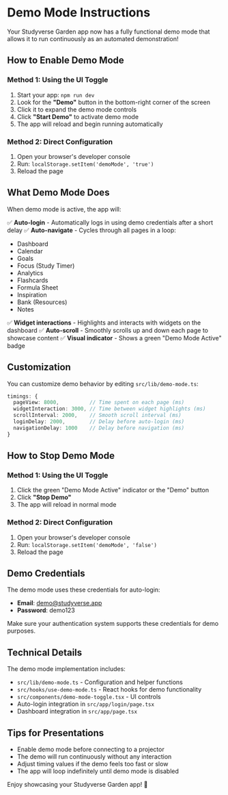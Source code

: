 # Demo Mode Instructions

Your Studyverse Garden app now has a fully functional demo mode that allows it to run continuously as an automated demonstration!

## How to Enable Demo Mode

### Method 1: Using the UI Toggle
1. Start your app: `npm run dev`
2. Look for the **"Demo"** button in the bottom-right corner of the screen
3. Click it to expand the demo mode controls
4. Click **"Start Demo"** to activate demo mode
5. The app will reload and begin running automatically

### Method 2: Direct Configuration
1. Open your browser's developer console
2. Run: `localStorage.setItem('demoMode', 'true')`
3. Reload the page

## What Demo Mode Does

When demo mode is active, the app will:

✅ **Auto-login** - Automatically logs in using demo credentials after a short delay
✅ **Auto-navigate** - Cycles through all pages in a loop:
   - Dashboard
   - Calendar
   - Goals
   - Focus (Study Timer)
   - Analytics
   - Flashcards
   - Formula Sheet
   - Inspiration
   - Bank (Resources)
   - Notes
   
✅ **Widget interactions** - Highlights and interacts with widgets on the dashboard
✅ **Auto-scroll** - Smoothly scrolls up and down each page to showcase content
✅ **Visual indicator** - Shows a green "Demo Mode Active" badge

## Customization

You can customize demo behavior by editing `src/lib/demo-mode.ts`:

```typescript
timings: {
  pageView: 8000,          // Time spent on each page (ms)
  widgetInteraction: 3000, // Time between widget highlights (ms)
  scrollInterval: 2000,    // Smooth scroll interval (ms)
  loginDelay: 2000,        // Delay before auto-login (ms)
  navigationDelay: 1000    // Delay before navigation (ms)
}
```

## How to Stop Demo Mode

### Method 1: Using the UI Toggle
1. Click the green "Demo Mode Active" indicator or the "Demo" button
2. Click **"Stop Demo"**
3. The app will reload in normal mode

### Method 2: Direct Configuration
1. Open your browser's developer console
2. Run: `localStorage.setItem('demoMode', 'false')`
3. Reload the page

## Demo Credentials

The demo mode uses these credentials for auto-login:
- **Email**: demo@studyverse.app
- **Password**: demo123

Make sure your authentication system supports these credentials for demo purposes.

## Technical Details

The demo mode implementation includes:
- `src/lib/demo-mode.ts` - Configuration and helper functions
- `src/hooks/use-demo-mode.ts` - React hooks for demo functionality
- `src/components/demo-mode-toggle.tsx` - UI controls
- Auto-login integration in `src/app/login/page.tsx`
- Dashboard integration in `src/app/page.tsx`

## Tips for Presentations

- Enable demo mode before connecting to a projector
- The demo will run continuously without any interaction
- Adjust timing values if the demo feels too fast or slow
- The app will loop indefinitely until demo mode is disabled

Enjoy showcasing your Studyverse Garden app! 🌱
